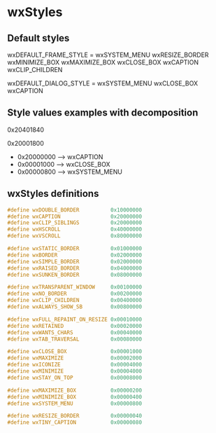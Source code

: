 # wxStyles

## Default styles

wxDEFAULT_FRAME_STYLE  = wxSYSTEM_MENU wxRESIZE_BORDER wxMINIMIZE_BOX wxMAXIMIZE_BOX wxCLOSE_BOX wxCAPTION wxCLIP_CHILDREN

wxDEFAULT_DIALOG_STYLE = wxSYSTEM_MENU                                               wxCLOSE_BOX wxCAPTION

## Style values examples with decomposition

0x20401840

0x20001800

* 0x20000000 --> wxCAPTION
* 0x00001000 --> wxCLOSE_BOX
* 0x00000800 --> wxSYSTEM_MENU

## wxStyles definitions

```c++
#define wxDOUBLE_BORDER          0x10000000
#define wxCAPTION                0x20000000
#define wxCLIP_SIBLINGS          0x20000000
#define wxHSCROLL                0x40000000
#define wxVSCROLL                0x80000000

#define wxSTATIC_BORDER          0x01000000
#define wxBORDER                 0x02000000
#define wxSIMPLE_BORDER          0x02000000
#define wxRAISED_BORDER          0x04000000
#define wxSUNKEN_BORDER          0x08000000

#define wxTRANSPARENT_WINDOW     0x00100000
#define wxNO_BORDER              0x00200000
#define wxCLIP_CHILDREN          0x00400000
#define wxALWAYS_SHOW_SB         0x00800000

#define wxFULL_REPAINT_ON_RESIZE 0x00010000
#define wxRETAINED               0x00020000
#define wxWANTS_CHARS            0x00040000
#define wxTAB_TRAVERSAL          0x00080000

#define wxCLOSE_BOX              0x00001000
#define wxMAXIMIZE               0x00002000
#define wxICONIZE                0x00004000
#define wxMINIMIZE               0x00004000
#define wxSTAY_ON_TOP            0x00008000

#define wxMAXIMIZE_BOX           0x00000200
#define wxMINIMIZE_BOX           0x00000400
#define wxSYSTEM_MENU            0x00000800

#define wxRESIZE_BORDER          0x00000040
#define wxTINY_CAPTION           0x00000080
```



